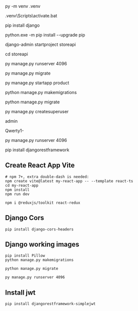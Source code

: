 py -m venv .venv

.venv\Scripts\activate.bat

pip install django

python.exe -m pip install --upgrade pip

django-admin startproject storeapi

cd storeapi

py manage.py runserver 4096

py manage.py migrate

py manage.py startapp product

python manage.py makemigrations

python manage.py migrate

py manage.py createsuperuser

admin

Qwerty1-

py manage.py runserver 4096

pip install djangorestframework

## Create React App Vite
```
# npm 7+, extra double-dash is needed:
npm create vite@latest my-react-app -- --template react-ts
cd my-react-app
npm install
npm run dev

npm i @reduxjs/toolkit react-redux
```

## Django Cors
```
pip install django-cors-headers
```


## Django working images
```
pip install Pillow
python manage.py makemigrations

python manage.py migrate

py manage.py runserver 4096
```

## Install jwt
```
pip install djangorestframework-simplejwt

```